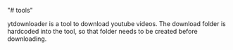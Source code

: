 "# tools" 

ytdownloader is a tool to download youtube videos. The download folder is hardcoded into the tool, so that folder needs to be created before downloading.